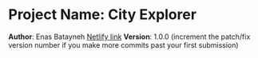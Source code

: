 # Project Name: City Explorer

**Author**: Enas Batayneh
[Netlify link](https://city-explorer-enas.netlify.app/)
**Version**: 1.0.0 (increment the patch/fix version number if you make more commits past your first submission)

<!--## Overview
 Provide a high level overview of what this application is and why you are building it, beyond the fact that it's an assignment for this class. (i.e. What's your problem domain?) 

## Getting Started
<!-- What are the steps that a user must take in order to build this app on their own machine and get it running? 

## Architecture
<!-- Provide a detailed description of the application design. What technologies (languages, libraries, etc) you're using, and any other relevant design information. 

## Change Log
<!-- Use this area to document the iterative changes made to your application as each feature is successfully implemented. Use time stamps. Here's an example:

01-01-2001 4:59pm - Application now has a fully-functional express server, with a GET route for the location resource. 

## Credit and Collaborations
<!-- Give credit (and a link) to other people or resources that helped you build this application. -->

 
